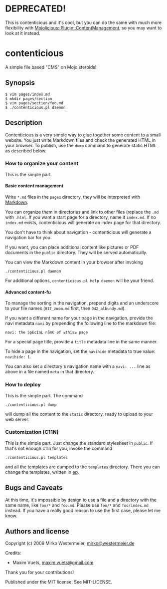 DEPRECATED!
===========

This is contenticious and it's cool, but you can do the same with much more
flexibility with [Mojolicious::Plugin::ContentManagement][MPCM], so you may
want to look at it instead.

[MPCM]: http://github.com/memowe/mojolicious-plugin-content_management

contenticious
=============

A simple file based "CMS" on Mojo steroids!

Synopsis
--------

    $ vim pages/index.md
    $ mkdir pages/section
    $ vim pages/section/foo.md
    $ ./contenticious.pl daemon

Description
-----------

Contenticious is a very simple way to glue together some content to a small website. You just write Markdown files and check the generated HTML in your browser. To publish, use the `dump` command to generate static HTML as described below.

### How to organize your content

This is the simple part.

#### Basic content management

Write `*.md` files in the `pages` directory, they will be interpreted with [Markdown][MD].

[MD]: http://daringfireball.net/projects/markdown/

You can organize them in directories and link to other files (replace the `.md` with `.html`. If you want a start page for a directory, name it `index.md`. If no `index.md` exists, contenticious will generate an index page for that directory.

You don't have to think about navigation - contenticious will generate a navigation bar for you.

If you want, you can place additional content like pictures or PDF documents in the `public` directory. They will be served automatically.

You can view the Markdown content in your browser after invoking

    ./contenticious.pl daemon

For additional options, `contenticious.pl help daemon` will be your friend.

#### Advanced content-fu

To manage the sorting in the navigation, prepend digits and an underscore to your file names (`017_zoom.md` first, then `042_albundy.md`).

If you want a different name for your page in the navigation, provide the navi metadata `navi` by prepending the following line to the markdown file:

    navi: the SpEcIaL nåm€ øf ≤this≥ page

For a special page title, provide a `title` metadata line in the same manner.

To hide a page in the navigation, set the `navihide` metadata to true value: `navihide: 1`.

You can also set a directory's navigation name with a `navi: ...` line as above in a file named `meta` in that directory.

### How to deploy

This is the simple part. The command

    ./contenticious.pl dump

will dump all the content to the `static` directory, ready to upload to your web server.

### Customization (C11N)

This is the simple part. Just change the standard stylesheet in `public`. If that's not enough c11n for you, invoke the command

    ./contenticious.pl templates

and all the templates are dumped to the `templates` directory. There you can change the templates, written in [ep][ep].

[ep]: http://search.cpan.org/dist/Mojo/lib/Mojo/Template.pm

Bugs and Caveats
----------------

At this time, it's impossible by design to use a file and a directory with the same name, like `foo/*` and `foo.md`. Please use `foo/*` and `foo/index.md` instead. If you have a really good reason to use the first case, please let me know.

Authors and license
-------------------

Copyright (c) 2009 Mirko Westermeier, <mirko@westermeier.de>

Credits:

- Maxim Vuets, <maxim.vuets@gmail.com>

Thank you for your contributions!

Published under the MIT license. See MIT-LICENSE.
